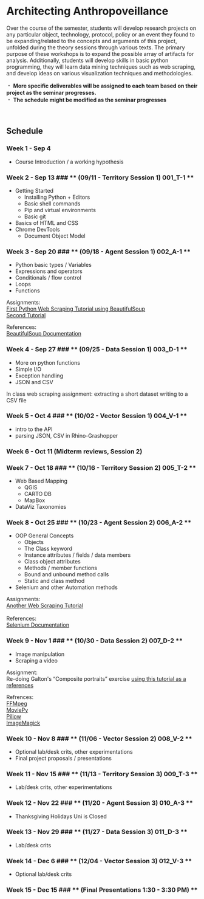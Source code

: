 # Architecting Anthropoveillance

Over the course of the semester, students will develop research projects on any particular object, technology, protocol, policy or an event they found to be expanding/related to the concepts and arguments of this project, unfolded during the theory sessions through various texts. The primary purpose of these workshops is to expand the possible array of artifacts for analysis. Additionally, students will develop skills in basic python programming, they will learn data mining techniques such as web scraping, and develop ideas on various visualization techniques and methodologies.


&#65121; **More specific deliverables will be assigned to each team based on their project as the seminar progresses.**  
&#65121; **The schedule might be modified as the seminar progresses**

&nbsp;
&nbsp;

## Schedule

### Week 1 - Sep 4

* Course Introduction / a working hypothesis 

### Week 2 - Sep 13 ### ** (09/11 - Territory Session 1) 001_T-1 **

* Getting Started
    * Installing Python + Editors
    * Basic shell commands
    * Pip and virtual environments
    * Basic git
* Basics of HTML and CSS
* Chrome DevTools
    * Document Object Model

### Week 3 - Sep 20 ### ** (09/18 - Agent Session 1) 002_A-1 **

* Python basic types / Variables
* Expressions and operators
* Conditionals / flow control
* Loops
* Functions

Assignments: </br>
[First Python Web Scraping Tutorial using BeautifulSoup](https://www.dataquest.io/blog/web-scraping-tutorial-python/) </br> 
[Second Tutorial](https://first-web-scraper.readthedocs.io/en/latest/) </br>

References: </br>
[BeautifulSoup Documentation](https://www.crummy.com/software/BeautifulSoup/)

### Week 4 - Sep 27 ### ** (09/25 - Data Session 1) 003_D-1 **

* More on python functions
* Simple I/O
* Exception handling
* JSON and CSV

In class web scraping assignment: extracting a short dataset writing to a CSV file

### Week 5 - Oct 4  ### ** (10/02 - Vector Session 1) 004_V-1 **

* intro to the API
* parsing JSON, CSV in Rhino-Grashopper

### Week 6 - Oct 11 (Midterm reviews, Session 2)

### Week 7 - Oct 18 ### ** (10/16 - Territory Session 2) 005_T-2 **

* Web Based Mapping
    * QGIS
    * CARTO DB
    * MapBox
* DataViz Taxonomies

### Week 8 - Oct 25 ### ** (10/23 - Agent Session 2) 006_A-2 **

* OOP General Concepts
    * Objects
    * The Class keyword
    * Instance attributes / fields / data members
    * Class object attributes
    * Methods / member functions
    * Bound and unbound method calls
    * Static and class method
* Selenium and other Automation methods

Assignments:</br>
[Another Web Scraping Tutorial](https://automatetheboringstuff.com/chapter11/)</br></br>
References:</br>
[Selenium Documentation](https://selenium-python.readthedocs.io/)

### Week 9 - Nov 1 ### ** (10/30 - Data Session 2) 007_D-2 **

* Image manipulation
* Scraping a video

Assignment:</br>
Re-doing Galton's “Composite portraits” exercise
[using this tutorial as a references](https://www3.nd.edu/~pbui/teaching/cse.20289.sp17/homework04.html)

Refrences: </br>
[FFMpeg](https://ffmpeg.org/about.html)</br>
[MoviePy](http://zulko.github.io/moviepy/)</br>
[Pillow](https://pillow.readthedocs.io/en/4.0.x/) </br>
[ImageMagick](https://www.imagemagick.org/script/index.php) </br>

### Week 10 - Nov 8 ### ** (11/06 - Vector Session 2) 008_V-2 **

* Optional lab/desk crits, other experimentations
* Final project proposals / presentations

### Week 11 - Nov 15 ### ** (11/13 - Territory Session 3) 009_T-3 **

* Lab/desk crits, other experimentations

### Week 12 - Nov 22 ### ** (11/20 - Agent Session 3) 010_A-3 **

* Thanksgiving Holidays Uni is Closed

### Week 13 - Nov 29 ### ** (11/27 - Data Session 3) 011_D-3 **

* Lab/desk crits

### Week 14 - Dec 6 ### ** (12/04 - Vector Session 3) 012_V-3 **

* Optional lab/desk crits

### Week 15 - Dec 15 ### ** (Final Presentations 1:30 - 3:30 PM) **
